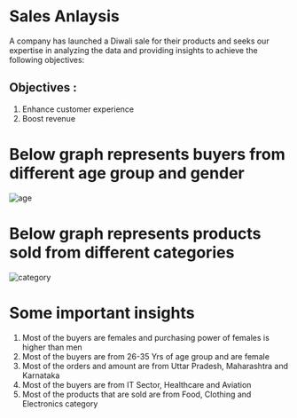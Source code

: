 # Sales Anlaysis

A company has launched a Diwali sale for their products and seeks our expertise in analyzing the data and providing insights to achieve the following objectives:

## Objectives :

1. Enhance customer experience
2. Boost revenue


# Below graph represents buyers from different age group and gender

![age](https://github.com/arshjitsingh224/sales_analysis/assets/160852623/069f69ee-2ec6-4fb8-8004-6d278606dd69)


# Below graph represents products sold from different categories

![category](https://github.com/arshjitsingh224/sales_analysis/assets/160852623/d6352ab5-ae5d-4316-8e26-1ea6c03e565a)


# Some important insights

1. Most of the buyers are females and purchasing power of females is higher than men
2. Most of the buyers are from 26-35 Yrs of age group and are female
3. Most of the orders and amount are from Uttar Pradesh, Maharashtra and Karnataka
4. Most of the buyers are from IT Sector, Healthcare and Aviation
5. Most of the products that are sold are from Food, Clothing and Electronics category
